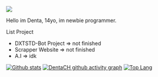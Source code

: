 <body>
    <a href=https://github.com/dxtstd><img src="./github.jpg", align=center></img></a>
    <p align=left> Hello im Denta, 14yo, im newbie programmer.<p>

List Project
- DXTSTD-Bot Project => not finished
- Scrapper Website => not finished
- A.I => idk
     
[![Github stats](https://github-readme-stats.vercel.app/api?username=dxtstd&show_icons=true&title_color=000000&icon_color=bb2acf&text_color=000000&bg_color=ffffff)](https://github.com/dxtstd)
[![DentaCH github activity graph](https://activity-graph.herokuapp.com/graph?username=dxtstd&bg_color=ffffff&color=000000&line=00c2ff)](https://github.com/dxtstd)
[![Top Lang](https://github-readme-stats.vercel.app/api/top-langs?username=dxtstd&show_icons=true&locale=en&bg_color=ffffff&text_color=000000&layout=compact)](https://github.com/dxtstd)

</body>

 
<!--
**DentaStudio/DentaStudio** is a ✨ _special_ ✨ repository because its `README.md` (this file) appears on your GitHub profile.

Here are some ideas to get you started:

- 🔭 I’m currently working on ...
- 🌱 I’m currently learning ...
- 👯 I’m looking to collaborate on ...
- 🤔 I’m looking for help with ...
- 💬 Ask me about ...
- 📫 How to reach me: ...
- 😄 Pronouns: ...
- ⚡ Fun fact: ...
-->

